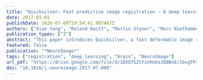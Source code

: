 ```yaml
---
title: "Quicksilver: Fast predictive image registration - A deep learning approach"
date: 2017-01-01
publishDate: 2020-07-08T19:54:41.907467Z
authors: ["Xiao Yang", "Roland Kwitt", "Martin Styner", "Marc Niethammer"]
publication_types: ["2"]
abstract: "This paper introduces Quicksilver, a fast deformable image registration method. Quicksilver registration for image-pairs works by patch-wise prediction of a deformation model based directly on image appearance. A deep encoder-decoder network is used as the prediction model. While the prediction strategy is general, we focus on predictions for the Large Deformation Diffeomorphic Metric Mapping (LDDMM) model. Specifically, we predict the momentum-parameterization of LDDMM, which facilitates a patch-wise prediction strategy while maintaining the theoretical properties of LDDMM, such as guaranteed diffeomorphic mappings for sufficiently strong regularization. We also provide a probabilistic version of our prediction network which can be sampled during the testing time to calculate uncertainties in the predicted deformations. Finally, we introduce a new correction network which greatly increases the prediction accuracy of an already existing prediction network. We show experimental results for uni-modal atlas-to-image as well as uni-/multimodal image-to-image registrations. These experiments demonstrate that our method accurately predicts registrations obtained by numerical optimization, is very fast, achieves state-of-the-art registration results on four standard validation datasets, and can jointly learn an image similarity measure. Quicksilver is freely available as an open-source software."
featured: false
publication: "*NeuroImage*"
tags: ["registration", "deep learning", "brain", "NeuroImage"]
url_pdf: "https://drive.google.com/file/d/18XO7SZtFzVHnKs3Q8BnEclbvgTPsCVbh"
doi: "10.1016/j.neuroimage.2017.07.008"
---
```


